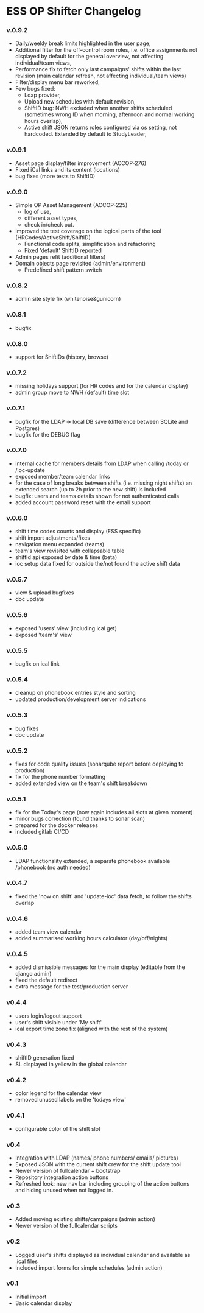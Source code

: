 # ESS OP Shifter Changelog

### v.0.9.2
- Daily/weekly break limits highlighted in the user page,
- Additional filter for the off-control room roles, i.e. office assignments not displayed by default for the general overview, not affecting individual/team views,
- Performance fix to fetch only last campaigns' shifts within the last revision (main calendar refresh, not affecting individual/team views)
- Filter/display menu bar reworked,
- Few bugs fixed: 
  - Ldap provider,  
  - Upload new schedules with default revision,
  - ShiftID bug: NWH excluded when another shifts scheduled (sometimes wrong ID when morning, afternoon and normal working hours overlap),
  - Active shift JSON returns roles configured via os setting, not hardcoded. Extended by  default to StudyLeader, 

### v.0.9.1
- Asset page display/filter improvement (ACCOP-276)
- Fixed iCal links and its content (locations)
- bug fixes (more tests to ShiftID)

### v.0.9.0
- Simple OP Asset Management (ACCOP-225)
    - log of use,
    - different asset types, 
    - check in/check out.
- Improved the test coverage on the logical parts of the tool (HRCodes/ActiveShift/ShiftID)
    - Functional code splits, simplification and refactoring
    - Fixed 'default' ShiftID reported
- Admin pages refit (additional filters)
- Domain objects page revisited (admin/environment)
    - Predefined shift pattern switch

### v.0.8.2
- admin site style fix (whitenoise&gunicorn)

### v.0.8.1
- bugfix

### v.0.8.0
- support for ShiftIDs (history, browse)

### v.0.7.2
- missing holidays support (for HR codes and for the calendar display)
- admin group move to NWH (default) time slot

### v.0.7.1
- bugfix for the LDAP -> local DB save (difference between SQLite and Postgres)
- bugfix for the DEBUG flag

### v.0.7.0
- internal cache for members details from LDAP when calling /today or /ioc-update
- exposed member/team calendar links
- for the case of long breaks between shifts (i.e. missing night shifts) an extended 
    search (up to 2h prior to the new shift) is included
- bugfix: users and teams details shown for not authenticated calls
- added account password reset with the email support

### v.0.6.0
- shift time codes counts and display (ESS specific)
- shift import adjustments/fixes
- navigation menu expanded (teams)
- team's view revisited with collapsable table
- shiftId api exposed by date & time (beta)
- ioc setup data fixed for outside the/not found the active shift data

### v.0.5.7
- view & upload bugfixes
- doc update

### v.0.5.6
- exposed 'users' view (including ical get)
- exposed 'team's' view

### v.0.5.5
- bugfix on ical link

### v.0.5.4
- cleanup on phonebook entries style and sorting
- updated production/development server indications

### v.0.5.3
- bug fixes
- doc update

### v.0.5.2
- fixes for code quality issues (sonarqube report before deploying to production)
- fix for the phone number formatting
- added extended view on the team's shift breakdown

### v.0.5.1
- fix for the Today's page (now again includes all slots at given moment)
- minor bugs correction (found thanks to sonar scan)
- prepared for the docker releases
- included gitlab CI/CD

### v.0.5.0
- LDAP functionality extended, a separate phonebook available /phonebook (no auth needed)

### v.0.4.7
- fixed the 'now on shift' and 'update-ioc' data fetch, to follow the shifts overlap

### v.0.4.6
- added team view calendar
- added summarised working hours calculator  (day/off/nights)

### v.0.4.5
- added dismissible messages for the main display (editable from the django admin)
- fixed the default redirect
- extra message for the test/production server

### v0.4.4
- users login/logout support
- user's shift visible under 'My shift'
- ical export time zone fix (aligned with the rest of the system)

### v0.4.3
- shiftID generation fixed
- SL displayed in yellow in the global calendar

### v0.4.2
- color legend for the calendar view
- removed unused labels on the 'todays view'

### v0.4.1
- configurable color of the shift slot

### v0.4
- Integration with LDAP (names/ phone numbers/ emails/ pictures)
- Exposed JSON with the current shift crew for the shift update tool
- Newer version of fullcalendar + bootstrap
- Repository integration action buttons
- Refreshed look: new nav bar including grouping of the action buttons and hiding unused when not logged in.

### v0.3
- Added moving existing shifts/campaigns (admin action)
- Newer version of the fullcalendar scripts

### v0.2
- Logged user's shifts displayed as individual calendar and available as .ical files
- Included import forms for simple schedules (admin action)

### v0.1
- Initial import
- Basic calendar display